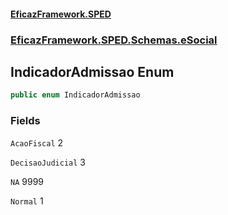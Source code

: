#### [EficazFramework.SPED](EficazFrameworkSPED.md 'EficazFramework SPED')
### [EficazFramework.SPED.Schemas.eSocial](EficazFramework.SPED.Schemas.eSocial.md 'EficazFramework.SPED.Schemas.eSocial')

## IndicadorAdmissao Enum

```csharp
public enum IndicadorAdmissao
```
### Fields

<a name='EficazFramework.SPED.Schemas.eSocial.IndicadorAdmissao.AcaoFiscal'></a>

`AcaoFiscal` 2

<a name='EficazFramework.SPED.Schemas.eSocial.IndicadorAdmissao.DecisaoJudicial'></a>

`DecisaoJudicial` 3

<a name='EficazFramework.SPED.Schemas.eSocial.IndicadorAdmissao.NA'></a>

`NA` 9999

<a name='EficazFramework.SPED.Schemas.eSocial.IndicadorAdmissao.Normal'></a>

`Normal` 1